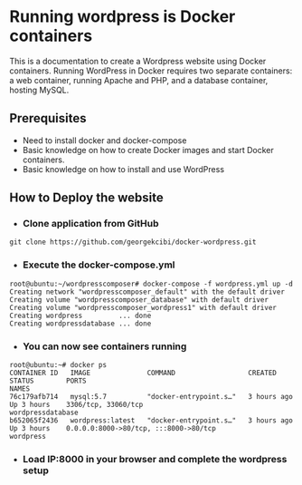 # Running wordpress is Docker containers

This is a documentation to create a Wordpress website using Docker containers. Running WordPress in Docker requires two separate containers: a web container, running Apache and PHP, and a database container, hosting MySQL.

## Prerequisites

- Need to install docker and docker-compose
- Basic knowledge on how to create Docker images and start Docker containers.
- Basic knowledge on how to install and use WordPress


## How to Deploy the website

- ### Clone application from GitHub

```
git clone https://github.com/georgekcibi/docker-wordpress.git
```

- ### Execute the docker-compose.yml

```
root@ubuntu:~/wordpresscomposer# docker-compose -f wordpress.yml up -d
Creating network "wordpresscomposer_default" with the default driver
Creating volume "wordpresscomposer_database" with default driver
Creating volume "wordpresscomposer_wordpress1" with default driver
Creating wordpress         ... done
Creating wordpressdatabase ... done
```

- ### You can now see containers running

```
root@ubuntu:~# docker ps
CONTAINER ID   IMAGE              COMMAND                  CREATED        STATUS        PORTS                                                  NAMES
76c179afb714   mysql:5.7          "docker-entrypoint.s…"   3 hours ago    Up 3 hours    3306/tcp, 33060/tcp                                    wordpressdatabase
b652065f2436   wordpress:latest   "docker-entrypoint.s…"   3 hours ago    Up 3 hours    0.0.0.0:8000->80/tcp, :::8000->80/tcp                  wordpress
```

- ### Load IP:8000 in your browser and complete the wordpress setup

